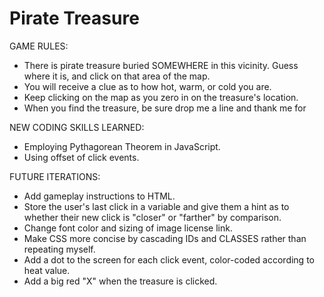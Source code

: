 # Pirate Treasure

GAME RULES:

- There is pirate treasure buried SOMEWHERE in this vicinity. Guess where it is, and click on that area of the map.
- You will receive a clue as to how hot, warm, or cold you are.
- Keep clicking on the map as you zero in on the treasure's location.
- When you find the treasure, be sure drop me a line and thank me for 

NEW CODING SKILLS LEARNED:

- Employing Pythagorean Theorem in JavaScript.
- Using offset of click events.

FUTURE ITERATIONS:

- Add gameplay instructions to HTML.
- Store the user's last click in a variable and give them a hint as to whether their new click is "closer" or "farther" by comparison.
- Change font color and sizing of image license link.
- Make CSS more concise by cascading IDs and CLASSES rather than repeating myself.
- Add a dot to the screen for each click event, color-coded according to heat value.
- Add a big red "X" when the treasure is clicked.